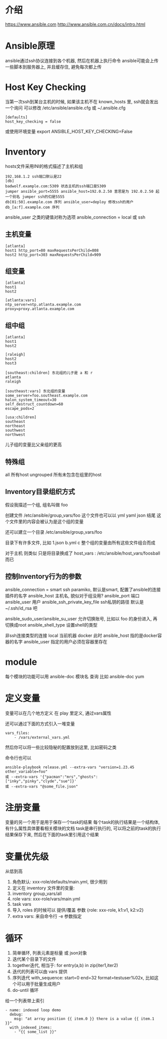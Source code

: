  # 介绍 #
https://www.ansible.com
http://www.ansible.com.cn/docs/intro.html

# Ansible原理 #
ansible通过ssh协议连接到各个机器, 然后在机器上执行命令
ansible可能会上传一些脚本到服务器上, 并且缓存住, 避免每次都上传

# Host Key Checking #
当第一次ssh到某台主机的时候, 如果该主机不在 known_hosts 里, ssh就会发出一个询问
可以修改 /etc/ansible/ansible.cfg 或 ~/.ansible.cfg

	[defaults]
	host_key_checking = false

或使用环境变量 export ANSIBLE_HOST_KEY_CHECKING=False

# Inventory #
hosts文件采用INI的格式描述了主机和组

	192.168.1.2 ssh端口默认是22
	[db]
	badwolf.example.com:5309 状态主机的ssh端口是5309
	jumper ansible_port=5555 ansible_host=192.0.2.50 意思是为 192.0.2.50 起一个别名 jumper ssh的㐰是5555
	db[01:50].example.com 序列 ansible_user=deploy 修改ssh的用户
	db_[a:f].example.com 序列

ansible_user 之类的键值对称为选项
ansible_connection = local 或 ssh

## 主机变量 ##

	[atlanta]
	host1 http_port=80 maxRequestsPerChild=808
	host2 http_port=303 maxRequestsPerChild=909

## 组变量 ##
	
	[atlanta]
	host1
	host2
	
	[atlanta:vars]
	ntp_server=ntp.atlanta.example.com
	proxy=proxy.atlanta.example.com

## 组中组 ##
	
	[atlanta]
	host1
	host2
	
	[raleigh]
	host2
	host3
	
	[southeast:children] 东北组的儿子是 a 和 r
	atlanta
	raleigh
	
	[southeast:vars] 东北组的变量
	some_server=foo.southeast.example.com
	halon_system_timeout=30
	self_destruct_countdown=60
	escape_pods=2
	
	[usa:children]
	southeast
	northeast
	southwest
	northwest

儿子组的变量比父亲组的更高

## 特殊组 ##
all 所有host
ungrouped 所有未包含在组里的host

## Inventory目录组织方式 ##
假设我描述一个组, 组名叫做 foo

创建文件 /etc/ansible/group_vars/foo
这个文件也可以以 yml yaml json 结尾
这个文件里的内容会被认为是这个组的变量

还可以建立一个目录
/etc/ansible/group_vars/foo

目录下有许多文件, 比如 1.json b.yml c
整个组的变量由所有这些文件组合而成


对于主机
则类似 只是将目录换成了 host_vars : /etc/ansible/host_vars/foosball 而已

## 控制Inventory行为的参数 ##
ansible_connection = smart ssh paramiko, 默认是smart, 配置了ansible的连接插件的名字
ansible_host 主机名, 貌似对于组没用?
ansible_port 端口
ansible_user 用户
ansible_ssh_private_key_file ssh私钥的路径 默认是 ~/.ssh/id_rsa 吧

ansible_sudo_user/ansible_su_user 允许切换账号, 比如以 foo 的身份进入, 再 切换成root
ansible_shell_type 设置shell的类型

非ssh连接类型的连接
local 当前机器
docker
此时 ansible_host 指的是docker容器的名字
ansible_user 指定的用户必须在容器里存在

# module #
每个模块的功能可以用 ansible-doc 模块名 查询
比如 ansible-doc yum

# 定义变量 #
变量可以在几个地方定义
在 play 里定义, 通过vars属性

还可以通过下面的方式引入一堆变量

	vars_files:
		- /vars/external_vars.yml

然后你可以将一些比较隐秘的配置放到这里, 比如密码之类

命令行也可以

	ansible-playbook release.yml --extra-vars "version=1.23.45 other_variable=foo"
	或 --extra-vars '{"pacman":"mrs","ghosts":["inky","pinky","clyde","sue"]}'
	或 --extra-vars "@some_file.json"


# 注册变量 #
变量的另一个用于是用于保存一个task的结果
每个task的执行结果是一个结构体, 有什么属性具体要看相关模块的文档
task是串行执行的, 可以将之前的task的执行结果保存下来, 然后在下面的task里引用这个结果

# 变量优先级 #
从低到高

1. 角色默认: xxx-role/defaults/main.yml, 很少用到
2. 定义在 inventory 文件里的变量:
3. inventory group_vars/all
4. role vars: xxx-role/vars/main.yml
5. task vars
6. 导入 roles 的时候可以 提供/覆盖 参数 {role: xxx-role, k1:v1, k2:v2}
6. extra vars: 来自命令行 -e 参数指定

# 循环 #
1. 简单循环, 列表元素是标量 或 json对象
2. 迭代某个目录下的文件
3. together迭代, 相当于: for entry(a,b) in zip(iter1,iter2)
4. 迭代的列表可以由 vars 提供
5. 序列迭代 with_sequence: start=0 end=32 format=testuser%02x, 比如这个可以用于批量生成用户
6. do-until 循环

给一个列表带上索引
```
- name: indexed loop demo
  debug:
    msg: "at array position {{ item.0 }} there is a value {{ item.1 }}"
  with_indexed_items:
    - "{{ some_list }}"
```
